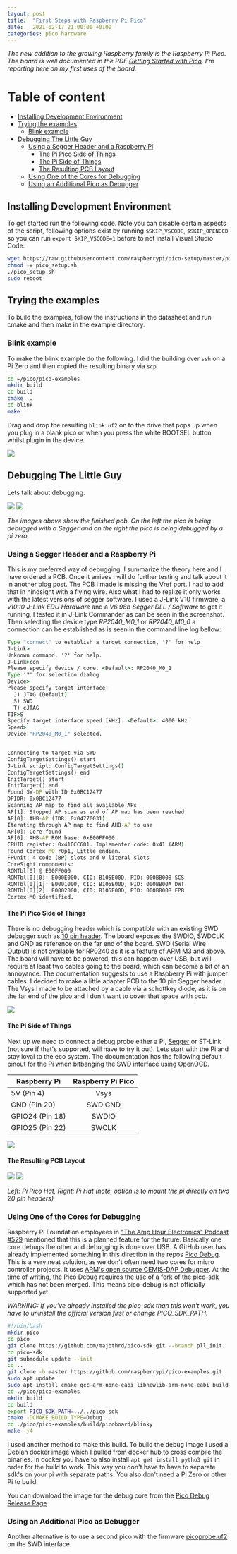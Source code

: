 ```yaml
---
layout: post
title:  "First Steps with Raspberry Pi Pico"
date:   2021-02-17 21:00:00 +0100
categories: pico hardware
---
```



*The new addition to the growing Raspberry family is the Raspberry Pi Pico. The board is well documented in the PDF [Getting Started with Pico](https://datasheets.raspberrypi.org/pico/getting-started-with-pico.pdf). I'm reporting here on my first uses of the board.*

#  Table of content
<!-- MarkdownTOC autolink="true" -->

- [Installing Development Environment](#installing-development-environment)
- [Trying the examples](#trying-the-examples)
	- [Blink example](#blink-example)
- [Debugging The Little Guy](#debugging-the-little-guy)
	- [Using a Segger Header and a Raspberry Pi](#using-a-segger-header-and-a-raspberry-pi)
		- [The Pi Pico Side of Things](#the-pi-pico-side-of-things)
		- [The Pi Side of Things](#the-pi-side-of-things)
		- [The Resulting PCB Layout](#the-resulting-pcb-layout)
	- [Using One of the Cores for Debugging](#using-one-of-the-cores-for-debugging)
	- [Using an Additional Pico as Debugger](#using-an-additional-pico-as-debugger)

<!-- /MarkdownTOC -->

## Installing Development Environment

To get started run the following code. Note you can disable certain aspects of the script, following options exist by running `$SKIP_VSCODE`, `$SKIP_OPENOCD` so you can run `export SKIP_VSCODE=1` before to not install Visual Studio Code.
```bash
wget https://raw.githubusercontent.com/raspberrypi/pico-setup/master/pico_setup.sh 
chmod +x pico_setup.sh
./pico_setup.sh
sudo reboot
```
## Trying the examples

To build the examples, follow the instructions in the datasheet and run cmake and then make in the example directory.

### Blink example

To make the blink example do the following. I did the building over `ssh` on a Pi Zero and then copied the resulting binary via `scp`. 

```bash
cd ~/pico/pico-examples
mkdir build
cd build
cmake ..
cd blink
make
```
Drag and drop the resulting	`blink.uf2` on to the drive that pops up when you plug in a blank pico or when you press the white BOOTSEL button whilst plugin in the device. 

![](/assets/img/pio-blink-example.gif)

## Debugging The Little Guy

Lets talk about debugging.

![](/assets/img/segger-pi-debug.jpg)
![](/assets/img/raspi-debug.jpg)

*The images above show the finished pcb. On the left the pico is being debugged with a Segger and on the right the pico is being debugged by a pi zero.*

### Using a Segger Header and a Raspberry Pi

This is my preferred way of debugging. I summarize the theory here and I have ordered a PCB. Once it arrives I will do further testing and talk about it in another blog post.
The PCB I made is missing the Vref port. I had to add that in hindsight with a flying wire. Also what I had to realize it only works with the latest versions of segger software. I used a J-Link V10 firmware, a *v10.10 J-Link EDU Hardware* and a *V6.98b Segger DLL / Software* to get it running, I tested it in J-Link Commander as can be seen in the screenshot. Then selecting the device type *RP2040_M0_1* or *RP2040_M0_0* a connection can be established as is seen in the command line log bellow:

```cmd
Type "connect" to establish a target connection, '?' for help
J-Link>
Unknown command. '?' for help.
J-Link>con
Please specify device / core. <Default>: RP2040_M0_1
Type '?' for selection dialog
Device>
Please specify target interface:
  J) JTAG (Default)
  S) SWD
  T) cJTAG
TIF>S
Specify target interface speed [kHz]. <Default>: 4000 kHz
Speed>
Device "RP2040_M0_1" selected.


Connecting to target via SWD
ConfigTargetSettings() start
J-Link script: ConfigTargetSettings()
ConfigTargetSettings() end
InitTarget() start
InitTarget() end
Found SW-DP with ID 0x0BC12477
DPIDR: 0x0BC12477
Scanning AP map to find all available APs
AP[1]: Stopped AP scan as end of AP map has been reached
AP[0]: AHB-AP (IDR: 0x04770031)
Iterating through AP map to find AHB-AP to use
AP[0]: Core found
AP[0]: AHB-AP ROM base: 0xE00FF000
CPUID register: 0x410CC601. Implementer code: 0x41 (ARM)
Found Cortex-M0 r0p1, Little endian.
FPUnit: 4 code (BP) slots and 0 literal slots
CoreSight components:
ROMTbl[0] @ E00FF000
ROMTbl[0][0]: E000E000, CID: B105E00D, PID: 000BB008 SCS
ROMTbl[0][1]: E0001000, CID: B105E00D, PID: 000BB00A DWT
ROMTbl[0][2]: E0002000, CID: B105E00D, PID: 000BB00B FPB
Cortex-M0 identified.
```

#### The Pi Pico Side of Things

There is no debugging header which is compatible with an existing SWD debugger such as [10 pin header](https://www.segger.com/products/debug-probes/j-link/accessories/adapters/10-pin-needle-adapter/). The board exposes the SWDIO, SWDCLK and GND as reference on the far end of the board. SWO (Serial Wire Output) is not available for RP0240 as it is a feature of ARM M3 and above. The board will have to be powered, this can happen over USB, but will require at least two cables going to the board, which can become a bit of an annoyance. The documentation suggests to use a Raspberry Pi with jumper cables. I decided to make a little adapter PCB to the 10 pin Segger header. The Vsys I made to be attached by a cable via a schottkey diode, as it is on the far end of the pico and I don't want to cover that space with pcb. 

![](/assets/img/pico-hat-segger.png)


#### The Pi Side of Things

Next up we need to connect a debug probe either a Pi, [Segger](https://wiki.segger.com/Raspberry_Pi_Pico) or ST-Link (not sure if that's supported, will have to try it out). Lets start with the Pi and stay loyal to the eco system.
The documentation has the following default pinout for the Pi when bitbanging the SWD interface using OpenOCD. 

| Raspberry Pi   |Raspberry Pi Pico |
| -------------- |:----------------:|
| 5V (Pin 4)     | Vsys
| GND (Pin 20)   | SWD GND          | 
| GPIO24 (Pin 18)| SWDIO            |
| GPIO25 (Pin 22)| SWCLK            |  


![](/assets/img/raspi-hat.png)

#### The Resulting PCB Layout

![](/assets/img/pico-hat-pcb.png)
![](/assets/img/pi-hat-pcb.png)

*Left: Pi Pico Hat, Right: Pi Hat (note, option is to mount the pi directly on two 20 pin headers)*

### Using One of the Cores for Debugging

Raspberry Pi Foundation employees in ["The Amp Hour Electronics" Podcast #529](https://theamphour.com/529-embedded-hardware-with-the-raspberry-pi-team/) mentioned that this is a planned feature for the future. Basically one core debugs the other and debugging is done over USB. A GitHub user has already implemented something in this direction in the repos [Pico Debug](https://github.com/majbthrd/pico-debug/).
This is a very neat solution, as we don't often need two cores for micro controller projects. It uses [ARM's open source CEMIS-DAP Debugger](https://www.keil.com/support/man/docs/dapdebug/dapdebug_introduction.htm).
At the time of writing, the Pico Debug requires the use of a fork of the pico-sdk which has not been merged. This means pico-debug is not officially supported yet. 

*WARNING: If you've already installed the pico-sdk than this won't work, you have to uninstall the official version first or change PICO_SDK_PATH.*

```bash
#!/bin/bash
mkdir pico
cd pico
git clone https://github.com/majbthrd/pico-sdk.git --branch pll_init
cd pico-sdk
git submodule update --init
cd ..
git clone -b master https://github.com/raspberrypi/pico-examples.git
sudo apt update
sudo apt install cmake gcc-arm-none-eabi libnewlib-arm-none-eabi build-essential
cd ./pico/pico-examples
mkdir build
cd build
export PICO_SDK_PATH=../../pico-sdk
cmake -DCMAKE_BUILD_TYPE=Debug ..
cd ./pico/pico-examples/build/picoboard/blinky
make -j4
```

I used another method to make this build. To build the debug image I used a Debian docker image which I pulled from docker hub to cross compile the binaries. In docker you have to also install `apt get install pytho3 git` in order for the build to work. This way you don't have to have to separate sdk's on your pi with separate paths. You also don't need a Pi Zero or other Pi to build. 

You can download the image for the debug core from the [Pico Debug Release Page](https://github.com/majbthrd/pico-debug/releases.)

### Using an Additional Pico as Debugger

Another alternative is to use a second pico with the firmware [picoprobe.uf2](https://www.raspberrypi.org/documentation/pico/getting-started/static/fec949af3d02572823529a1b8c1140a7/picoprobe.uf2) on the SWD interface. 